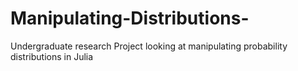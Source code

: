 # Manipulating-Distributions-

Undergraduate research Project looking at manipulating probability distributions in Julia
